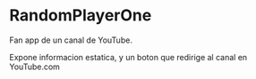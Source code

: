 # RandomPlayerOne
Fan app de un canal de YouTube.

Expone informacion estatica, y un boton que redirige al canal en YouTube.com
